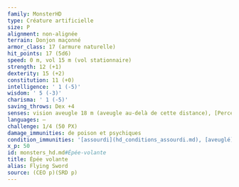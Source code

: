 ```yaml
---
family: MonsterHD
type: Créature artificielle
size: P
alignment: non-alignée
terrain: Donjon maçonné
armor_class: 17 (armure naturelle)
hit_points: 17 (5d6)
speed: 0 m, vol 15 m (vol stationnaire)
strength: 12 (+1)
dexterity: 15 (+2)
constitution: 11 (+0)
intelligence: ' 1 (-5)'
wisdom: ' 5 (-3)'
charisma: ' 1 (-5)'
saving_throws: Dex +4
senses: vision aveugle 18 m (aveugle au-delà de cette distance), [Perception passive](hd_abilities_dexterity_perception_passive.md) 7
languages: —
challenge: 1/4 (50 PX)
damage_immunities: de poison et psychiques
condition_immunities: '[assourdi](hd_conditions_assourdi.md), [aveuglé](hd_conditions_aveugle.md), [charmé](hd_conditions_charme.md), [empoisonné](hd_conditions_empoisonne.md), [paralysé](hd_conditions_paralyse.md), [pétrifié](hd_conditions_petrifie.md), [terrorisé](hd_conditions_terrorise.md)'
x_p: 50
id: monsters_hd.md#Épée-volante
title: Épée volante
alias: Flying Sword
source: (CEO p)(SRD p)
---
```


